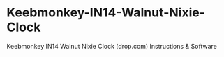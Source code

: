 # Keebmonkey-IN14-Walnut-Nixie-Clock
Keebmonkey IN14 Walnut Nixie Clock (drop.com) Instructions &amp; Software
